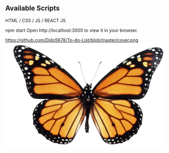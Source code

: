 ## Available Scripts
HTML / CSS / JS / REACT JS

npm start
Open http://localhost:3000 to view it in your browser.

https://github.com/Dido5678/To-do-List/blob/master/cover.png
![Cover foto](public/butterfly.png)
